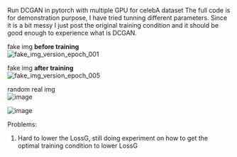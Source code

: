 Run DCGAN in pytorch with multiple GPU for celebA dataset
The full code is for demonstration purpose, I have tried tunning different parameters.
Since it is a bit messy I just post the original training condition and it should be good enough to experience what is DCGAN.

fake img <b>before training</b><br/>
![fake_img_version_epoch_001](https://user-images.githubusercontent.com/38428076/48122037-84ce4700-e2b1-11e8-8bc3-6bc5d4cd5124.jpg)<br/>

fake img <b>after training</b><br/>
![fake_img_version_epoch_005](https://user-images.githubusercontent.com/38428076/48122054-8f88dc00-e2b1-11e8-94f6-fb9ecaa15385.jpg)<br/>

random real img<br/>
![image](https://user-images.githubusercontent.com/38428076/48122112-a4656f80-e2b1-11e8-916a-fdc4af0827ec.png)<br/>


![image](https://user-images.githubusercontent.com/38428076/48122139-b9420300-e2b1-11e8-8652-441afe0959f2.png)<br/>

Problems:<br/>
1. Hard to lower the LossG, still doing experiment on how to get the optimal training condition to lower LossG
